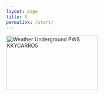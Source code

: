 ```yaml
---
layout: page
title: X
permalink: /start/
---
```


<div width="75%" align="left">
<a href="http://www.wunderground.com/weatherstation/WXDailyHistory.asp?ID=KKYCARRO5"><img src="http://banners.wunderground.com/cgi-bin/banner/ban/wxBanner?bannertype=pws250_both&weatherstationcount=KKYCARRO5" width="250" height="150" border="0" alt="Weather Underground PWS KKYCARRO5" /></a>
</div>
